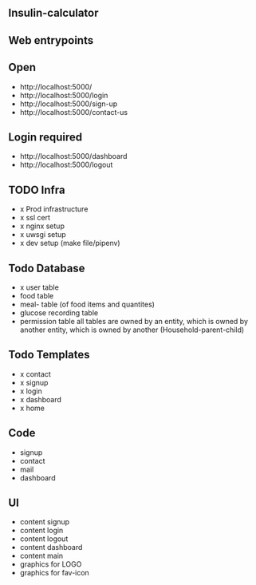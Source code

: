 ## Insulin-calculator


## Web entrypoints

## Open
- http://localhost:5000/
- http://localhost:5000/login
- http://localhost:5000/sign-up
- http://localhost:5000/contact-us

## Login required
- http://localhost:5000/dashboard
- http://localhost:5000/logout



## TODO Infra
- x Prod infrastructure
- x ssl cert
- x nginx setup
- x uwsgi setup
- x dev setup (make file/pipenv)

## Todo Database
- x user table
-   food table
-   meal- table (of food items and quantites)
-   glucose recording table
- permission table
all tables are owned by an entity, which is owned by another entity, which is owned by another (Household-parent-child)

## Todo Templates
- x contact
- x signup
- x login
- x dashboard
- x home

## Code
- signup
- contact
- mail
- dashboard

## UI
- content signup
- content login
- content logout
- content dashboard
- content main
- graphics for LOGO
- graphics for fav-icon

